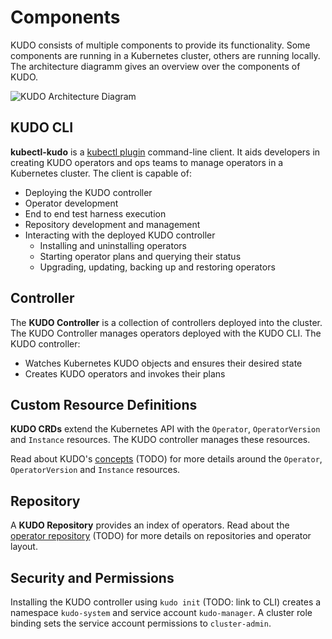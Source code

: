 # Components

KUDO consists of multiple components to provide its functionality. Some components are running in a Kubernetes cluster, others are running locally. The architecture diagramm gives an overview over the components of KUDO.

![KUDO Architecture Diagram](/images/kudo-architecture.jpg?10x20)

## KUDO CLI

**kubectl-kudo** is a [kubectl plugin](https://kubernetes.io/docs/tasks/extend-kubectl/kubectl-plugins/) command-line client. It aids developers in creating KUDO operators and ops teams to manage operators in a Kubernetes cluster. The client is capable of:

* Deploying the KUDO controller
* Operator development
* End to end test harness execution
* Repository development and management
* Interacting with the deployed KUDO controller
  * Installing and uninstalling operators
  * Starting operator plans and querying their status
  * Upgrading, updating, backing up and restoring operators

## Controller

The **KUDO Controller** is a collection of controllers deployed into the cluster. The KUDO Controller manages operators deployed with the KUDO CLI. The KUDO controller:

* Watches Kubernetes KUDO objects and ensures their desired state
* Creates KUDO operators and invokes their plans

## Custom Resource Definitions

**KUDO CRDs** extend the Kubernetes API with the `Operator`, `OperatorVersion` and `Instance` resources. The KUDO controller manages these resources.

Read about KUDO's [concepts](concepts.md) (TODO) for more details around the `Operator`, `OperatorVersion` and `Instance` resources.

## Repository

A **KUDO Repository** provides an index of operators. Read about the [operator repository](repository.md) (TODO) for more details on repositories and operator layout.

## Security and Permissions

Installing the KUDO controller using `kudo init` (TODO: link to CLI) creates a namespace `kudo-system` and service account `kudo-manager`. A cluster role binding sets the service account permissions to `cluster-admin`.

